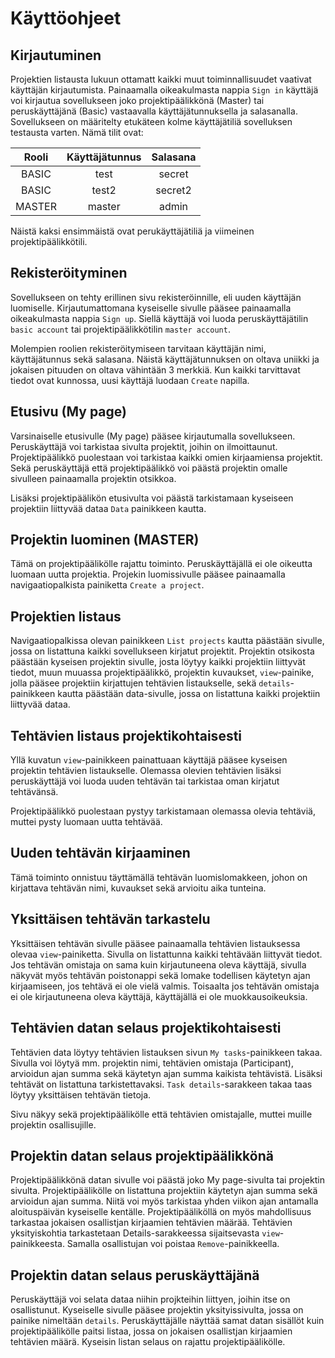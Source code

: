 # Käyttöohjeet

## Kirjautuminen
Projektien listausta lukuun ottamatt kaikki muut toiminnallisuudet vaativat käyttäjän kirjautumista. Painaamalla oikeakulmasta nappia `Sign in` käyttäjä voi kirjautua sovellukseen joko projektipäälikkönä (Master) tai peruskäyttäjänä (Basic) vastaavalla käyttäjätunnuksella ja salasanalla. Sovellukseen on määritelty etukäteen kolme käyttäjätiliä sovelluksen testausta varten. Nämä tilit ovat:

|Rooli  | Käyttäjätunnus | Salasana  |
|:-----:|:--------------:|:---------:|
|BASIC  |    test        | secret    |
|BASIC  |    test2       | secret2   |
|MASTER |    master      | admin     |

Näistä kaksi ensimmäistä ovat perukäyttäjätiliä ja viimeinen projektipäälikkötili.

## Rekisteröityminen
Sovellukseen on tehty erillinen sivu rekisteröinnille, eli uuden käyttäjän luomiselle. Kirjautumattomana kyseiselle sivulle pääsee painaamalla oikeakulmasta nappia `Sign up`. Siellä käyttäjä voi luoda peruskäyttäjätilin `basic account` tai projektipäälikkötilin `master account`. 

Molempien roolien rekisteröitymiseen tarvitaan käyttäjän nimi, käyttäjätunnus sekä salasana. Näistä käyttäjätunnuksen on oltava uniikki ja jokaisen pituuden on oltava vähintään 3 merkkiä. Kun kaikki tarvittavat tiedot ovat kunnossa, uusi käyttäjä luodaan `Create` napilla.

## Etusivu (My page)
Varsinaiselle etusivulle (My page) pääsee kirjautumalla sovellukseen. Peruskäyttäjä voi tarkistaa sivulta projektit, joihin on ilmoittaunut. Projektipäälikkö puolestaan voi tarkistaa kaikki omien kirjaamiensa projektit. Sekä peruskäyttäjä että projektipäälikkö voi päästä projektin omalle sivulleen painaamalla projektin otsikkoa.

Lisäksi projektipäälikön etusivulta voi päästä tarkistamaan kyseiseen projektiin liittyvää dataa `Data` painikkeen kautta.

## Projektin luominen (MASTER)
Tämä on projektipäälikölle rajattu toiminto. Peruskäyttäjällä ei ole oikeutta luomaan uutta projektia. Projekin luomissivulle pääsee painaamalla navigaatiopalkista painiketta `Create a project`.

## Projektien listaus
Navigaatiopalkissa olevan painikkeen `List projects` kautta päästään sivulle, jossa on listattuna kaikki sovellukseen kirjatut projektit. Projektin otsikosta päästään kyseisen projektin sivulle, josta löytyy kaikki projektiin liittyvät tiedot, muun muuassa projektipäälikkö, projektin kuvaukset, `view`-painike, jolla pääsee projektiin kirjattujen tehtävien listaukselle, sekä `details`-painikkeen kautta päästään data-sivulle, jossa on listattuna kaikki projektiin liittyvää dataa.

## Tehtävien listaus projektikohtaisesti
Yllä kuvatun `view`-painikkeen painattuaan käyttäjä pääsee kyseisen projektin tehtävien listaukselle. Olemassa olevien tehtävien lisäksi peruskäyttäjä voi luoda uuden tehtävän tai tarkistaa oman kirjatut tehtävänsä. 

Projektipäälikkö puolestaan pystyy tarkistamaan olemassa olevia tehtäviä, muttei pysty luomaan uutta tehtävää.

## Uuden tehtävän kirjaaminen
Tämä toiminto onnistuu täyttämällä tehtävän luomislomakkeen, johon on kirjattava tehtävän nimi, kuvaukset sekä arvioitu aika tunteina.

## Yksittäisen tehtävän tarkastelu
Yksittäisen tehtävän sivulle pääsee painaamalla tehtävien listauksessa olevaa `view`-painiketta. Sivulla on listattunna kaikki tehtävään liittyvät tiedot. Jos tehtävän omistaja on sama kuin kirjautuneena oleva käyttäjä, sivulla näkyvät myös tehtävän poistonappi sekä lomake todellisen käytetyn ajan kirjaamiseen, jos tehtävä ei ole vielä valmis. Toisaalta jos tehtävän omistaja ei ole kirjautuneena oleva käyttäjä, käyttäjällä ei ole muokkausoikeuksia.

## Tehtävien datan selaus projektikohtaisesti
Tehtävien data löytyy tehtävien listauksen sivun `My tasks`-painikkeen takaa. Sivulla voi löytyä mm. projektin nimi, tehtävien omistaja (Participant), arvioidun ajan summa sekä käytetyn ajan summa kaikista tehtävistä. Lisäksi  tehtävät on listattuna tarkistettavaksi. `Task details`-sarakkeen takaa taas löytyy yksittäisen tehtävän tietoja.

Sivu näkyy sekä projektipäälikölle että tehtävien omistajalle, muttei muille projektin osallisujille.

## Projektin datan selaus projektipäälikkönä
Projektipäälikkönä datan sivulle voi päästä joko My page-sivulta tai projektin sivulta. Projektipäälikölle on listattuna projektiin käytetyn ajan summa sekä arvioidun ajan summa. Niitä voi myös tarkistaa yhden viikon ajan antamalla aloituspäivän kyseiselle kentälle. Projektipääliköllä on myös mahdollisuus tarkastaa jokaisen osallistjan kirjaamien tehtävien määrää. Tehtävien yksityiskohtia tarkastetaan Details-sarakkeessa sijaitsevasta  `view`-painikkeesta. Samalla osallistujan voi poistaa `Remove`-painikkeella.

## Projektin datan selaus peruskäyttäjänä
Peruskäyttäjä voi selata dataa niihin projkteihin liittyen, joihin itse on osallistunut. Kyseiselle sivulle pääsee projektin yksityissivulta, jossa on painike nimeltään `details`. Peruskäyttäjälle näyttää samat datan sisällöt kuin projektipäälikölle paitsi listaa, jossa on jokaisen osallistjan kirjaamien tehtävien määrä. Kyseisin listan selaus on rajattu projektipäälikölle.
